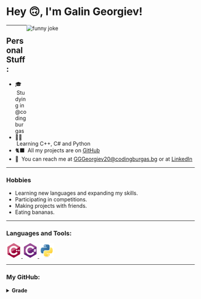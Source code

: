 # Hey 🙃, I'm Galin Georgiev!

<img align="right" height="300" width="450" alt="funny joke" src="https://img.devrant.com/devrant/rant/r_235815_f6MZA.jpg" />

<hr>

## Personal Stuff:

- 🎓 &nbsp;Studying in @codingburgas
- 👨‍💻 &nbsp;Learning C++, C# and Python
- 🐈‍⬛ &nbsp;All my projects are on [GitHub](https://github.com/GGGeorgiev20?tab=repositories)
- 📱 &nbsp;You can reach me at GGGeorgiev20@codingburgas.bg or at [LinkedIn](https://www.linkedin.com/in/galin-georgiev-21164623b/)

<hr>

### Hobbies

- Learning new languages and expanding my skills.
- Participating in competitions.
- Making projects with friends.
- Eating bananas.

<hr>

### Languages and Tools:

<p align="left">
  <a href="https://www.w3schools.com/cpp/" target="_blank" rel="noreferrer"> <img src="https://raw.githubusercontent.com/devicons/devicon/master/icons/cplusplus/cplusplus-original.svg" alt="cplusplus" width="40" height="40"/> </a>
  <a href="https://docs.microsoft.com/en-us/dotnet/csharp/" target="_blank" rel="noreferrer"> <img src="https://raw.githubusercontent.com/devicons/devicon/master/icons/csharp/csharp-original.svg" alt="rust" width="40" height="40"/> </a>
  <a href="https://www.python.org" target="_blank" rel="noreferrer"> <img src="https://raw.githubusercontent.com/devicons/devicon/master/icons/python/python-original.svg" alt="python" width="40" height="40"/> </a>
</p>

<hr>

### My GitHub:

<details>
  <summary><b>Grade</b></summary>
  
  ![Grade](https://github-readme-stats.vercel.app/api?username=gggeorgiev20&show_icons=true&theme=radical&count_private=true)
</details>
